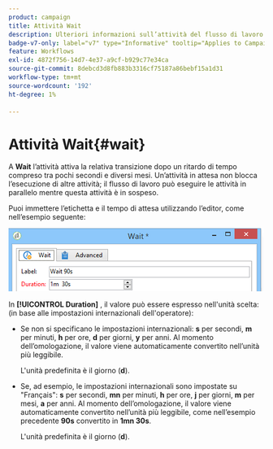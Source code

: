 ```yaml
---
product: campaign
title: Attività Wait
description: Ulteriori informazioni sull’attività del flusso di lavoro Attendi
badge-v7-only: label="v7" type="Informative" tooltip="Applies to Campaign Classic v7 only"
feature: Workflows
exl-id: 4872f756-14d7-4e37-a9cf-b929c77e34ca
source-git-commit: 8debcd3d8fb883b3316cf75187a86bebf15a1d31
workflow-type: tm+mt
source-wordcount: '192'
ht-degree: 1%

---
```


# Attività Wait{#wait}



A **Wait** l’attività attiva la relativa transizione dopo un ritardo di tempo compreso tra pochi secondi e diversi mesi. Un’attività in attesa non blocca l’esecuzione di altre attività; il flusso di lavoro può eseguire le attività in parallelo mentre questa attività è in sospeso.

Puoi immettere l’etichetta e il tempo di attesa utilizzando l’editor, come nell’esempio seguente:

![](assets/edit_wait.png)

In **[!UICONTROL Duration]** , il valore può essere espresso nell&#39;unità scelta: (in base alle impostazioni internazionali dell&#39;operatore):

* Se non si specificano le impostazioni internazionali: **s** per secondi, **m** per minuti, **h** per ore, **d** per giorni, **y** per anni. Al momento dell’omologazione, il valore viene automaticamente convertito nell’unità più leggibile.

   L&#39;unità predefinita è il giorno (**d**).

* Se, ad esempio, le impostazioni internazionali sono impostate su &quot;Français&quot;: **s** per secondi, **mn** per minuti, **h** per ore, **j** per giorni, **m** per mesi, **a** per anni. Al momento dell’omologazione, il valore viene automaticamente convertito nell’unità più leggibile, come nell’esempio precedente **90s** convertito in **1mn 30s**.

   L&#39;unità predefinita è il giorno (**d**).
